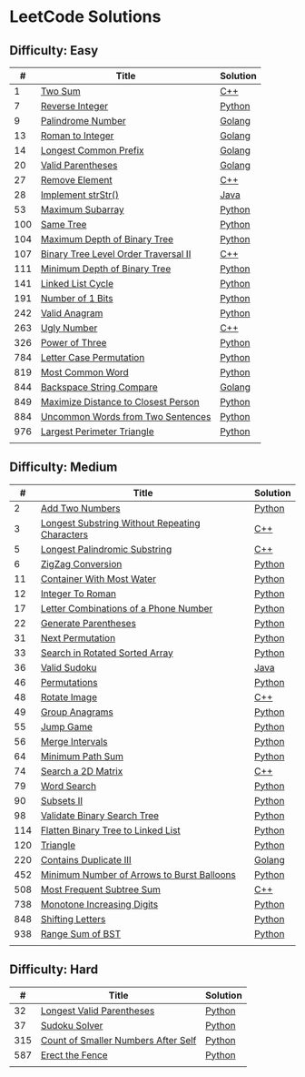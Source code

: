 # LeetCode Solutions

## Difficulty: Easy

| # | Title | Solution |
|---| ----- | -------- |
|1|[Two Sum](https://leetcode.com/problems/two-sum/description/)|[C++](https://github.com/hsuanhauliu/leetcode-solutions/tree/master/easy/two-sum)|
|7|[Reverse Integer](https://leetcode.com/problems/reverse-integer/)|[Python](https://github.com/hsuanhauliu/leetcode-solutions/tree/master/easy/reverse-integer)|
|9|[Palindrome Number](https://leetcode.com/problems/palindrome-number/)|[Golang](https://github.com/hsuanhauliu/leetcode-solutions/tree/master/easy/palindrome-number)|
|13|[Roman to Integer](https://leetcode.com/problems/roman-to-integer/)|[Golang](https://github.com/hsuanhauliu/leetcode-solutions/tree/master/easy/roman-to-integer)|
|14|[Longest Common Prefix](https://leetcode.com/problems/longest-common-prefix/)|[Golang](https://github.com/hsuanhauliu/leetcode-solutions/tree/master/easy/longest-common-prefix)|
|20|[Valid Parentheses](https://leetcode.com/problems/valid-parentheses/)|[Golang](https://github.com/hsuanhauliu/leetcode-solutions/tree/master/easy/valid-parentheses)|
|27|[Remove Element](https://leetcode.com/problems/remove-element/)|[C++](https://github.com/hsuanhauliu/leetcode-solutions/tree/master/easy/remove-element)|
|28|[Implement strStr()](https://leetcode.com/problems/implement-strstr/description/)|[Java](https://github.com/hsuanhauliu/leetcode-solutions/tree/master/easy/implement-strStr)|
|53|[Maximum Subarray](https://leetcode.com/problems/maximum-subarray/)|[Python](https://github.com/hsuanhauliu/leetcode-solutions/tree/master/easy/maximum-subarray)|
|100|[Same Tree](https://leetcode.com/problems/same-tree/)|[Python](https://github.com/hsuanhauliu/leetcode-solutions/tree/master/easy/same-tree)|
|104|[Maximum Depth of Binary Tree](https://leetcode.com/problems/maximum-depth-of-binary-tree/description/)|[Python](https://github.com/hsuanhauliu/leetcode-solutions/tree/master/easy/maximum-depth-of-binary-tree)|
|107|[Binary Tree Level Order Traversal II](https://leetcode.com/problems/binary-tree-level-order-traversal-ii/description/)|[C++](https://github.com/hsuanhauliu/leetcode-solutions/tree/master/easy/binary-tree-level-order-traversal-II)|
|111|[Minimum Depth of Binary Tree](https://leetcode.com/problems/minimum-depth-of-binary-tree/description/)|[Python](https://github.com/hsuanhauliu/leetcode-solutions/tree/master/easy/minimum-depth-of-binary-tree)|
|141|[Linked List Cycle](https://leetcode.com/problems/linked-list-cycle/)|[Python](https://github.com/hsuanhauliu/leetcode-solutions/tree/master/easy/linked-list-cycle)|
|191|[Number of 1 Bits](https://leetcode.com/problems/number-of-1-bits/)|[Python](https://github.com/hsuanhauliu/leetcode-solutions/tree/master/easy/number-of-1-bits)|
|242|[Valid Anagram](https://leetcode.com/problems/valid-anagram/)|[Python](https://github.com/hsuanhauliu/leetcode-solutions/tree/master/easy/valid-anagram)|
|263|[Ugly Number](https://leetcode.com/problems/ugly-number/description/)|[C++](https://github.com/hsuanhauliu/leetcode-solutions/tree/master/easy/ugly-number)|
|326|[Power of Three](https://leetcode.com/problems/power-of-three/)|[Python](https://github.com/hsuanhauliu/leetcode-solutions/tree/master/easy/power-of-three)|
|784|[Letter Case Permutation](https://leetcode.com/problems/letter-case-permutation/)|[Python](https://leetcode.com/problems/power-of-three/)|[Python](https://github.com/hsuanhauliu/leetcode-solutions/tree/master/easy/letter-case-permutation)|
|819|[Most Common Word](https://leetcode.com/problems/most-common-word/)|[Python](https://github.com/hsuanhauliu/leetcode-solutions/tree/master/easy/most-common-word)|
|844|[Backspace String Compare](https://leetcode.com/problems/backspace-string-compare/description/)|[Golang](https://github.com/hsuanhauliu/leetcode-solutions/tree/master/easy/backspace-string-compare)|
|849|[Maximize Distance to Closest Person](https://leetcode.com/problems/maximize-distance-to-closest-person/description/)|[Python](https://github.com/hsuanhauliu/leetcode-solutions/tree/master/easy/max-distance-to-closest-person)|
|884|[Uncommon Words from Two Sentences](https://leetcode.com/problems/uncommon-words-from-two-sentences/description/)|[Python](https://github.com/hsuanhauliu/leetcode-solutions/tree/master/easy/uncommon-words-from-two-sentences)|
|976|[Largest Perimeter Triangle](https://leetcode.com/problems/largest-perimeter-triangle/)|[Python](https://github.com/hsuanhauliu/leetcode-solutions/tree/master/easy/largest-perimeter-triangle)|
||[]()|[]()|

## Difficulty: Medium

| # | Title | Solution |
|---| ----- | -------- |
|2|[Add Two Numbers](https://leetcode.com/problems/add-two-numbers/description/)|[Python](https://github.com/hsuanhauliu/leetcode-solutions/tree/master/medium/add-two-numbers)|
|3|[Longest Substring Without Repeating Characters](https://leetcode.com/problems/longest-substring-without-repeating-characters/)|[C++](https://github.com/hsuanhauliu/leetcode-solutions/tree/master/medium/longest-substring-without-repeating-characters)|
|5|[Longest Palindromic Substring](https://leetcode.com/problems/longest-palindromic-substring/)|[C++](https://github.com/hsuanhauliu/leetcode-solutions/tree/master/medium/longest-palindromic-substring)|
|6|[ZigZag Conversion](https://leetcode.com/problems/zigzag-conversion/description/)|[Python](https://github.com/hsuanhauliu/leetcode-solutions/tree/master/medium/zigzag-conversion)|
|11|[Container With Most Water](https://leetcode.com/problems/container-with-most-water/)|[Python](https://github.com/hsuanhauliu/leetcode-solutions/tree/master/medium/container-with-most-water)|
|12|[Integer To Roman](https://leetcode.com/problems/integer-to-roman/)|[Python](https://github.com/hsuanhauliu/leetcode-solutions/tree/master/medium/integer-to-roman)|
|17|[Letter Combinations of a Phone Number](https://leetcode.com/problems/letter-combinations-of-a-phone-number/)|[Python](https://github.com/hsuanhauliu/leetcode-solutions/tree/master/medium/letter-combinations-of-a-phone-number)|
|22|[Generate Parentheses](https://leetcode.com/problems/generate-parentheses/)|[Python](https://github.com/hsuanhauliu/leetcode-solutions/tree/master/medium/generate-parentheses)|
|31|[Next Permutation](https://leetcode.com/problems/next-permutation/description/)|[Python](https://github.com/hsuanhauliu/leetcode-solutions/tree/master/medium/next-permutation)|
|33|[Search in Rotated Sorted Array](https://leetcode.com/problems/search-in-rotated-sorted-array/description/)|[Python](https://github.com/hsuanhauliu/leetcode-solutions/tree/master/medium/search-in-rotated-sorted-array)|
|36|[Valid Sudoku](https://leetcode.com/problems/valid-sudoku/description/)|[Java](https://github.com/hsuanhauliu/leetcode-solutions/tree/master/medium/valid-sudoku)|
|46|[Permutations](https://leetcode.com/problems/permutations/)|[Python](https://github.com/hsuanhauliu/leetcode-solutions/tree/master/medium/permutations)|
|48|[Rotate Image](https://leetcode.com/problems/rotate-image/description/)|[C++](https://github.com/hsuanhauliu/leetcode-solutions/tree/master/medium/rotate-image)|
|49|[Group Anagrams](https://leetcode.com/problems/group-anagrams/)|[Python](https://github.com/hsuanhauliu/leetcode-solutions/tree/master/medium/group-anagrams)|
|55|[Jump Game](https://leetcode.com/problems/jump-game/)|[Python](https://github.com/hsuanhauliu/leetcode-solutions/tree/master/medium/jump-game)|
|56|[Merge Intervals](https://leetcode.com/problems/merge-intervals/)|[Python](https://github.com/hsuanhauliu/leetcode-solutions/tree/master/medium/merge-intervals)|
|64|[Minimum Path Sum](https://leetcode.com/problems/minimum-path-sum/)|[Python](https://github.com/hsuanhauliu/leetcode-solutions/tree/master/medium/minimum-path-sum)|
|74|[Search a 2D Matrix](https://leetcode.com/problems/search-a-2d-matrix/description/)|[C++](https://github.com/hsuanhauliu/leetcode-solutions/tree/master/medium/search-a-2d-matrix)|
|79|[Word Search](https://leetcode.com/problems/word-search/)|[Python](https://github.com/hsuanhauliu/leetcode-solutions/tree/master/medium/word-search)|
|90|[Subsets II](https://leetcode.com/problems/subsets-ii/)|[Python](https://github.com/hsuanhauliu/leetcode-solutions/tree/master/medium/subsetsII)|
|98|[Validate Binary Search Tree](https://leetcode.com/problems/validate-binary-search-tree/)|[Python](https://github.com/hsuanhauliu/leetcode-solutions/tree/master/medium/validate-binary-search-tree)|
|114|[Flatten Binary Tree to Linked List](https://leetcode.com/problems/flatten-binary-tree-to-linked-list/)|[Python](https://github.com/hsuanhauliu/leetcode-solutions/tree/master/medium/flatten-binary-tree-to-linked-list)|
|120|[Triangle](https://leetcode.com/problems/triangle/)|[Python](https://github.com/hsuanhauliu/leetcode-solutions/tree/master/medium/triangle)|
|220|[Contains Duplicate III](https://leetcode.com/problems/contains-duplicate-iii/description/)|[Golang](https://github.com/hsuanhauliu/leetcode-solutions/tree/master/medium/contains-duplicate-iii)|
|452|[Minimum Number of Arrows to Burst Balloons](https://leetcode.com/problems/minimum-number-of-arrows-to-burst-balloons/description/)|[Python](https://github.com/hsuanhauliu/leetcode-solutions/tree/master/medium/minimum-number-of-arrows-to-burst-balloons)|
|508|[Most Frequent Subtree Sum](https://leetcode.com/problems/most-frequent-subtree-sum/)|[C++](https://github.com/hsuanhauliu/leetcode-solutions/tree/master/medium/most-frequent-subtree-sum)|
|738|[Monotone Increasing Digits](https://leetcode.com/problems/monotone-increasing-digits/)|[Python](https://github.com/hsuanhauliu/leetcode-solutions/tree/master/medium/monotone-increasing-digits)|
|848|[Shifting Letters](https://leetcode.com/problems/shifting-letters/description/)|[Python](https://github.com/hsuanhauliu/leetcode-solutions/tree/master/medium/shifting-letters)|
|938|[Range Sum of BST](https://leetcode.com/problems/range-sum-of-bst/)|[Python](https://github.com/hsuanhauliu/leetcode-solutions/tree/master/medium/range-sum-of-bst)|
||[]()|[]()|

## Difficulty: Hard

| # | Title | Solution |
|---| ----- | -------- |
|32|[Longest Valid Parentheses](https://leetcode.com/problems/longest-valid-parentheses/)|[Python](https://github.com/hsuanhauliu/leetcode-solutions/tree/master/hard/longest-valid-parentheses)|
|37|[Sudoku Solver](https://leetcode.com/problems/sudoku-solver/description/)|[Python](https://github.com/hsuanhauliu/leetcode-solutions/tree/master/hard/sudoku-solver)|
|315|[Count of Smaller Numbers After Self](https://leetcode.com/problems/count-of-smaller-numbers-after-self/)|[Python](https://github.com/hsuanhauliu/leetcode-solutions/tree/master/hard/count-of-smaller-numbers-after-self)|
|587|[Erect the Fence](https://leetcode.com/problems/erect-the-fence/description/)|[Python](https://github.com/hsuanhauliu/leetcode-solutions/tree/master/hard/erect-the-fence)|
||[]()|[]()|

